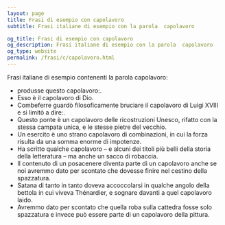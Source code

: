 ```yaml
---
layout: page
title: Frasi di esempio con capolavoro 
subtitle: Frasi italiane di esempio con la parola  capolavoro

og_title: Frasi di esempio con capolavoro 
og_description: Frasi italiane di esempio con la parola  capolavoro
og_type: website
permalink: /frasi/c/capolavoro.html
---
```


Frasi italiane di esempio contenenti la parola capolavoro:


- produsse questo capolavoro:.
- Esso è il capolavoro di Dio.
- Combeferre guardò filosoficamente bruciare il capolavoro di Luigi XVIII e si limitò a dire:.
- Questo ponte è un capolavoro delle ricostruzioni Unesco, rifatto con la stessa campata unica, e le stesse pietre del vecchio.
- Un esercito è uno strano capolavoro di combinazioni, in cui la forza risulta da una somma enorme di impotenze.
- Ha scritto qualche capolavoro – e alcuni dei titoli più belli della storia della letteratura – ma anche un sacco di robaccia.
- Il contenuto di un posacenere diventa parte di un capolavoro anche se noi avremmo dato per scontato che dovesse finire nel cestino della spazzatura.
- Satana di tanto in tanto doveva accoccolarsi in qualche angolo della bettola in cui viveva Thénardier, e sognare davanti a quel capolavoro laido.
- Avremmo dato per scontato che quella roba sulla cattedra fosse solo spazzatura e invece può essere parte di un capolavoro della pittura.
